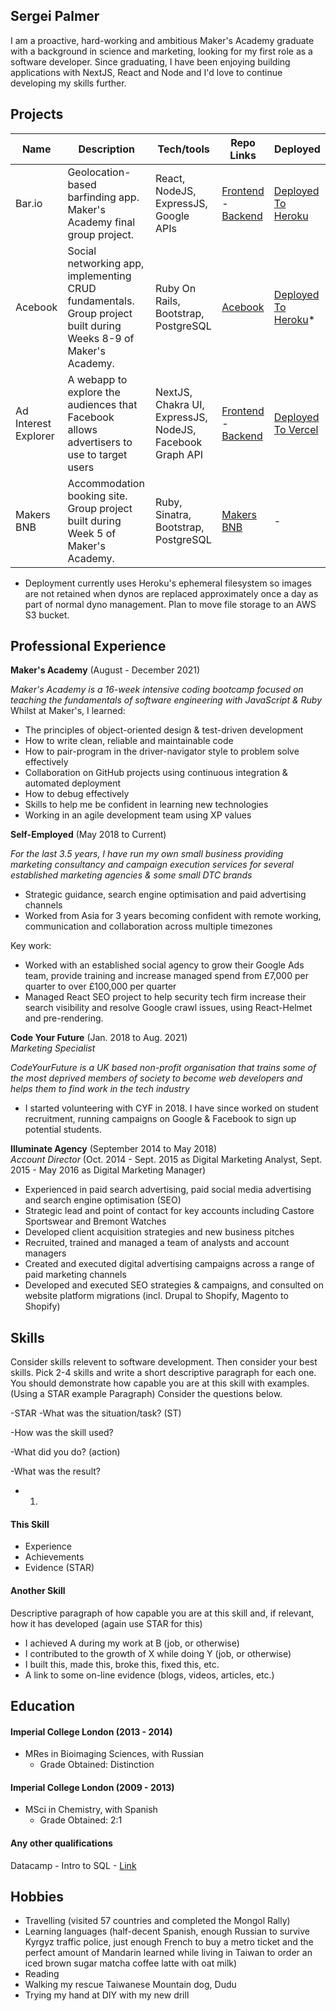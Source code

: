 ## Sergei Palmer

I am a proactive, hard-working and ambitious Maker's Academy graduate with a background in science and marketing, looking for my first role as a software developer. Since graduating, I have been enjoying building applications with NextJS, React and Node and I'd love to continue developing my skills further. 

<!-- A sentence about who and what you are. Then a sentence about what you've achieved. And then a sentence about what excites you about tech. -->

## Projects

| Name                  | Description | Tech/tools        | Repo Links | Deployed |
| ----------------------| ------------| ----------------- | ----------------- | ----------------- | 
| Bar.io                | Geolocation-based barfinding app. Maker's Academy final group project. | React, NodeJS, ExpressJS, Google APIs | [Frontend](https://github.com/s-palmer/bar.io-frontend) - [Backend](https://github.com/s-palmer/bar.io-backend)  | [Deployed To Heroku](https://bar-io.herokuapp.com/) |
| Acebook               | Social networking app, implementing CRUD fundamentals. Group project built during Weeks 8-9 of Maker's Academy. | Ruby On Rails, Bootstrap, PostgreSQL | [Acebook](https://github.com/s-palmer/acebook) | [Deployed To Heroku](https://the-acebook.herokuapp.com/)* |
| Ad Interest Explorer  | A webapp to explore the audiences that Facebook allows advertisers to use to target users | NextJS, Chakra UI, ExpressJS, NodeJS, Facebook Graph API | [Frontend](https://github.com/s-palmer/facebook-interest-api) - [Backend](https://github.com/s-palmer/fb-interest-api-backend) | [Deployed To Vercel](https://fb-interest-api.vercel.app/) |
| Makers BNB            | Accommodation booking site. Group project built during Week 5 of Maker's Academy. | Ruby, Sinatra, Bootstrap, PostgreSQL | [Makers BNB](https://github.com/s-palmer/makers_bnb) | - |

* Deployment currently uses Heroku's ephemeral filesystem so images are not retained when dynos are replaced approximately once a day as part of normal dyno management. Plan to move file storage to an AWS S3 bucket.

## Professional Experience

**Maker's Academy** (August - December 2021) 

_Maker's Academy is a 16-week intensive coding bootcamp focused on teaching the fundamentals of software engineering with JavaScript & Ruby_
Whilst at Maker's, I learned:
- The principles of object-oriented design & test-driven development
- How to write clean, reliable and maintainable code
- How to pair-program in the driver-navigator style to problem solve effectively
- Collaboration on GitHub projects using continuous integration & automated deployment
- How to debug effectively
- Skills to help me be confident in learning new technologies
- Working in an agile development team using XP values

**Self-Employed** (May 2018 to Current)

_For the last 3.5 years, I have run my own small business providing marketing consultancy and campaign execution services for several established marketing agencies & some small DTC brands_
* Strategic guidance, search engine optimisation and paid advertising channels
* Worked from Asia for 3 years becoming confident with remote working, communication and collaboration across multiple timezones

Key work:

- Worked with an established social agency to grow their Google Ads team, provide training and increase managed spend from £7,000 per quarter to over £100,000 per quarter
- Managed React SEO project to help security tech firm increase their search visibility and resolve Google crawl issues, using React-Helmet and pre-rendering.

**Code Your Future** (Jan. 2018 to Aug. 2021)         
_Marketing Specialist_

_CodeYourFuture is a UK based non-profit organisation that trains some of the most deprived members of society to become web developers and helps them to find work in the tech industry_
* I started volunteering with CYF in 2018. I have since worked on student recruitment, running campaigns on Google & Facebook to sign up potential students.

**Illuminate Agency** (September 2014 to May 2018)  
_Account Director_
  (Oct. 2014 - Sept. 2015 as Digital Marketing Analyst, Sept. 2015 - May 2016 as Digital Marketing Manager)

* Experienced in paid search advertising, paid social media advertising and search engine optimisation (SEO)
* Strategic lead and point of contact for key accounts including Castore Sportswear and Bremont Watches
* Developed client acquisition strategies and new business pitches
* Recruited, trained and managed a team of analysts and account managers
* Created and executed digital advertising campaigns across a range of paid marketing channels
* Developed and executed SEO strategies & campaigns, and consulted on website platform migrations (incl. Drupal to Shopify, Magento to Shopify)

## Skills

Consider skills relevent to software development. Then consider your best skills. Pick 2-4 skills and write a short descriptive paragraph for each one. You should demonstrate how capable you are at this skill with examples.
(Using a STAR example Paragraph) Consider the questions below.

-STAR
-What was the situation/task? (ST)

-How was the skill used?

-What did you do? (action)

-What was the result?

- 1. 


#### This Skill

- Experience
- Achievements
- Evidence (STAR)

#### Another Skill

Descriptive paragraph of how capable you are at this skill and, if relevant, how it has developed (again use STAR for this)

- I achieved A during my work at B (job, or otherwise)
- I contributed to the growth of X while doing Y (job, or otherwise)
- I built this, made this, broke this, fixed this, etc.
- A link to some on-line evidence (blogs, videos, articles, etc.)

## Education

#### Imperial College London (2013 - 2014)

- MRes in Bioimaging Sciences, with Russian
  - Grade Obtained: Distinction

#### Imperial College London (2009 - 2013)

- MSci in Chemistry, with Spanish
  - Grade Obtained: 2:1

#### Any other qualifications

Datacamp - Intro to SQL - [Link](https://www.datacamp.com/statement-of-accomplishment/course/cb2db70823ad5e108978addbdf2f9396b2081912)
## Hobbies

- Travelling (visited 57 countries and completed the Mongol Rally)
- Learning languages (half-decent Spanish, enough Russian to survive Kyrgyz traffic police, just enough French to buy a metro ticket and the perfect amount of Mandarin learned while living in Taiwan to order an iced brown sugar matcha coffee latte with oat milk)
- Reading
- Walking my rescue Taiwanese Mountain dog, Dudu
- Trying my hand at DIY with my new drill